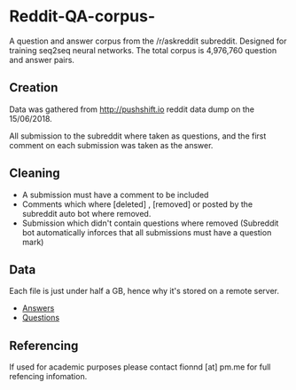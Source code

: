# Reddit-QA-corpus-
A question and answer corpus from the /r/askreddit subreddit. Designed for training seq2seq neural networks. The total corpus is 4,976,760 question and answer pairs. 


## Creation 
Data was gathered from http://pushshift.io reddit data dump on the 15/06/2018. 

All submission to the subreddit where taken as questions, and the first comment on each submission was taken as the answer. 

## Cleaning 

* A submission must have a comment to be included 
* Comments which where [deleted] , [removed] or posted by the subreddit auto bot where removed. 
* Submission which didn't contain questions where removed (Subreddit bot automatically inforces that all submissions must have a question mark) 

## Data 
Each file is just under half a GB, hence why it's stored on a remote server. 

* [Answers](http://fionndelahunty.me/files/reddit/Answers_R.txt)
* [Questions](http://fionndelahunty.me/files/reddit/Questions_R.txt)



## Referencing 
If used for academic purposes please contact fionnd [at] pm.me for full refencing infomation.  

 
